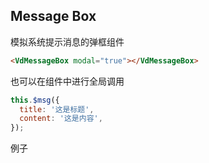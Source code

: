 ## Message Box

模拟系统提示消息的弹框组件

```html
<VdMessageBox modal="true"></VdMessageBox>
```

也可以在组件中进行全局调用

```js
this.$msg({
  title: '这是标题',
  content: '这是内容',
});
```

例子

<example-board :component="MessageBoxBasic" ></example-board>

<script>
import MessageBoxBasic from 'docs/examples/message/MessageBox/MessageBoxBasic'
// import MessageBoxBasicSource from 'docs/examples/message/MessageBox/MessageBoxBasic.txt'

export default {
  data() {
    return {
      MessageBoxBasic
    }
  }
  // MessageBoxBasicSource
}
</script>
